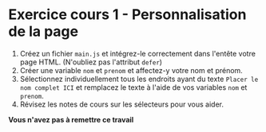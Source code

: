 # Exercice cours 1 - Personnalisation de la page

1. Créez un fichier `main.js` et intégrez-le correctement dans l'entête votre page HTML. (N'oubliez pas l'attribut `defer`)
2. Créer une variable `nom` et `prenom` et affectez-y votre nom et prénom.
3. Sélectionnez individuellement tous les endroits ayant du texte `Placer le nom complet ICI` et remplacez le texte à l'aide de vos variables `nom` et `prenom`.
4. Révisez les notes de cours sur les sélecteurs pour vous aider.

**Vous n'avez pas à remettre ce travail**
